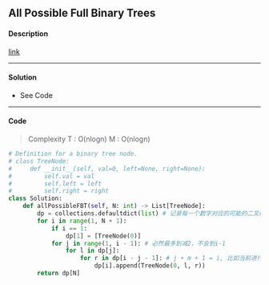 ## All Possible Full Binary Trees

#### Description

[link](https://leetcode.com/problems/all-possible-full-binary-trees/)

---

#### Solution

- See Code

---

#### Code

> Complexity  T : O(nlogn)   M : O(nlogn)

```python
# Definition for a binary tree node.
# class TreeNode:
#     def __init__(self, val=0, left=None, right=None):
#         self.val = val
#         self.left = left
#         self.right = right
class Solution:
    def allPossibleFBT(self, N: int) -> List[TreeNode]:
        dp = collections.defaultdict(list) # 记录每一个数字对应的可能的二叉树，为list
        for i in range(1, N + 1):
            if i == 1:
                dp[1] = [TreeNode(0)]
            for j in range(1, i - 1): # 必然最多到减2，不会到i-1
                for l in dp[j]:
                    for r in dp[i - j - 1]: # j + m + 1 = i, 比如当前进行到4，那么左边有可能的就是数字从1-3，而右边则只可能是4 - 1 - 左边数字，因为本身还有一个节点存在
                        dp[i].append(TreeNode(0, l, r))
        return dp[N]
```